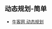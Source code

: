 ## 动态规划-简单

- [牛客网 动态规划](https://www.nowcoder.com/exam/oj?difficulty=2&page=1&pageSize=50&search=&tab=%E7%AE%97%E6%B3%95%E7%AF%87&topicId=196)
